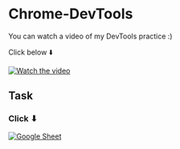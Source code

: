 # Chrome-DevTools
You can watch a video of my DevTools practice :)

Click below ⬇️

[![Watch the video](http://images.vfl.ru/ii/1642075291/4fcbc9f0/37520557.png)](https://youtu.be/uVlLeLA_CdY)

## Task

### Click           ⬇

[![Google Sheet](https://jiahaog.github.io/nativefier-icons/files/google-sheets.ico)](https://docs.google.com/spreadsheets/d/1KK2uHMQUbjn3pe6POsxeNspkvgtd_UT3eCjboPyxmQI/edit#gid=0)
